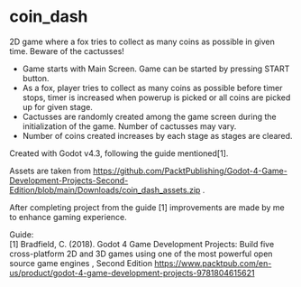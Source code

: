 # coin_dash
2D game where a fox tries to collect as many coins as possible in given time. Beware of the cactusses!

- Game starts with Main Screen. Game can be started by pressing START button.
- As a fox, player tries to collect as many coins as possible before timer stops, timer is increased when powerup is picked or all coins are picked up for given stage.
- Cactusses are randomly created among the game screen during the initialization of the game. Number of cactusses may vary.
- Number of coins created increases by each stage as stages are cleared.

Created with Godot v4.3, following the guide mentioned[1].

Assets are taken from https://github.com/PacktPublishing/Godot-4-Game-Development-Projects-Second-Edition/blob/main/Downloads/coin_dash_assets.zip .

	
After completing project from the guide [1] improvements are made by me to enhance gaming experience.

Guide: \
[1] Bradfield, C. (2018). Godot 4 Game Development Projects: Build five cross-platform 2D and 3D games using one of the most powerful open source game engines , Second Edition https://www.packtpub.com/en-us/product/godot-4-game-development-projects-9781804615621
